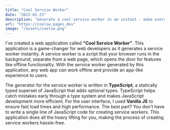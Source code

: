 ```yaml
---
title: "Cool Service Worker"
date: "2023-01-23"
description: "Generate a cool service worker in an instant - make everything work offline"
url: "https://coolsw.pages.dev"
image: "/assets/coolsw.png"
---
```


I've created a web application called **"Cool Service Worker"**. This application is a game-changer for web developers as it generates a service worker instantly. A service worker is a script that your browser runs in the background, separate from a web page, which opens the door for features like offline functionality. With the service worker generated by this application, any web app can work offline and provide an app-like experience to users.

The generator for the service worker is written in **TypeScript**, a statically typed superset of JavaScript that adds optional types. TypeScript helps catch mistakes early through a type system and makes JavaScript development more efficient. For the user interface, I used **Vanilla JS** to ensure fast load times and high performance. The best part? You don't have to write a single line of JavaScript code for creating service workers. This application does all the heavy lifting for you, making the process of creating service workers hassle-free.